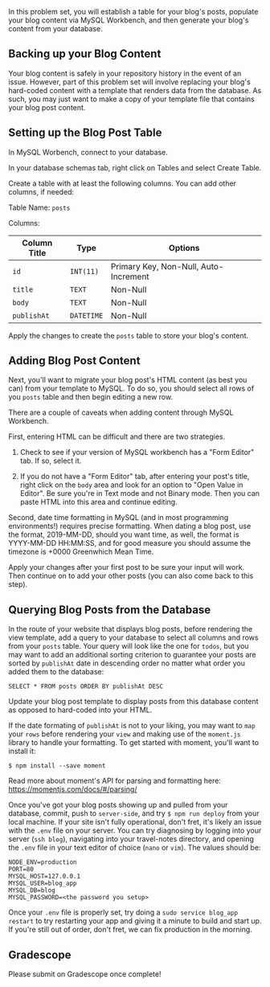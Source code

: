 In this problem set, you will establish a table for your blog's posts, populate your blog content via MySQL Workbench, and then generate your blog's content from your database.

## Backing up your Blog Content

Your blog content is safely in your repository history in the event of an issue. However, part of this problem set will involve replacing your blog's hard-coded content with a template that renders data from the database. As such, you may just want to make a copy of your template file that contains your blog post content.

## Setting up the Blog Post Table

In MySQL Worbench, connect to your database. 

In your database schemas tab, right click on Tables and select Create Table.

Create a table with at least the following columns. You can add other columns, if needed:

Table Name: `posts`

Columns:

| Column Title | Type       | Options                              |
|--------------|------------|--------------------------------------|
| `id`         | `INT(11)`  | Primary Key, Non-Null, Auto-Increment|
| `title`      | `TEXT`     | Non-Null                             |
| `body`       | `TEXT`     | Non-Null                             |
| `publishAt`  | `DATETIME` | Non-Null                             |

Apply the changes to create the `posts` table to store your blog's content.

## Adding Blog Post Content

Next, you'll want to migrate your blog post's HTML content (as best you can) from your template to MySQL. To do so, you should select all rows of you `posts` table and then begin editing a new row.

There are a couple of caveats when adding content through MySQL Workbench. 

First, entering HTML can be difficult and there are two strategies.

1. Check to see if your version of MySQL workbench has a "Form Editor" tab. If so, select it.

2. If you do not have a "Form Editor" tab, after entering your post's title, right click on the `body` area and look for an option to "Open Value in Editor". Be sure you're in Text mode and not Binary mode. Then you can paste HTML into this area and continue editing.

Second, date time formatting in MySQL (and in most programming environments!) requires precise formatting. When dating a blog post, use the format, 2019-MM-DD, should you want time, as well, the format is YYYY-MM-DD HH:MM:SS, and for good measure you should assume the timezone is +0000 Greenwhich Mean Time.

Apply your changes after your first post to be sure your input will work. Then continue on to add your other posts (you can also come back to this step).

## Querying Blog Posts from the Database

In the route of your website that displays blog posts, before rendering the view template, add a query to your database to select all columns and rows from your `posts` table. Your query will look like the one for `todos`, but you may want to add an additional sorting criterion to guarantee your posts are sorted by `publishAt` date in descending order no matter what order you added them to the database:

`SELECT * FROM posts ORDER BY publishAt DESC`

Update your blog post template to display posts from this database content as opposed to hard-coded into your HTML.

If the date formating of `publishAt` is not to your liking, you may want to `map` your `rows` before rendering your `view` and making use of the `moment.js` library to handle your formatting. To get started with moment, you'll want to install it:

`$ npm install --save moment`

Read more about moment's API for parsing and formatting here: https://momentjs.com/docs/#/parsing/

Once you've got your blog posts showing up and pulled from your database, commit, push to `server-side`, and try `$ npm run deploy` from your local machine. If your site isn't fully operational, don't fret, it's likely an issue with the `.env` file on your server. You can try diagnosing by logging into your server (`ssh blog`), navigating into your travel-notes directory, and opening the `.env` file in your text editor of choice (`nano` or `vim`). The values should be:

~~~
NODE_ENV=production
PORT=80
MYSQL_HOST=127.0.0.1
MYSQL_USER=blog_app
MYSQL_DB=blog
MYSQL_PASSWORD=<the password you setup>
~~~

Once your `.env` file is properly set, try doing a `sudo service blog_app restart` to try restarting your app and giving it a minute to build and start up. If you're still out of order, don't fret, we can fix production in the morning.

## Gradescope

Please submit on Gradescope once complete!